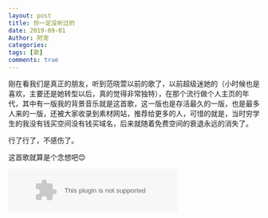 ```yaml
---
layout: post
title: 你一定没听过的
date: 2019-09-01
Author: 阿宠
categories: 
tags: [歌]
comments: true
--- 
```


刚在看我们是真正的朋友，听到范晓萱以前的歌了，以前超级迷她的（小时候也是喜欢，主要还是她转型以后，真的觉得非常独特），在那个流行做个人主页的年代，其中有一版我的背景音乐就是这首歌，这一版也是存活最久的一版，也是最多人来的一版，还被大家收录到素材网站，推荐给更多的人，可惜的就是，当时穷学生的我没有钱买空间没有钱买域名，后来就随着免费空间的衰退永远的消失了。

行了行了，不感伤了。

这首歌就算是个念想吧😊


<embed src="//music.163.com/style/swf/widget.swf?sid=230160&type=2&auto=1&width=320&height=66" width="340" height="86"  allowNetworking="all">

